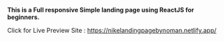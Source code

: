 **This is a Full responsive Simple landing page using ReactJS for beginners.**

Click for Live Preview Site : https://nikelandingpagebynoman.netlify.app/



